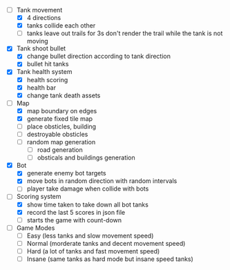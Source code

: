 - [ ] Tank movement
  - [x] 4 directions
  - [x] tanks collide each other
  - [ ] tanks leave out trails for 3s don't render the trail while the tank is not moving
- [x] Tank shoot bullet
  - [x] change bullet direction according to tank direction
  - [x] bullet hit tanks
- [x] Tank health system
  - [x] health scoring
  - [x] health bar
  - [x] change tank death assets
- [ ] Map
  - [x] map boundary on edges
  - [x] generate fixed tile map
  - [ ] place obsticles, building
  - [ ] destroyable obsticles
  - [ ] random map generation
    - [ ] road generation
    - [ ] obsticals and buildings generation
- [x] Bot
  - [x] generate enemy bot targets
  - [x] move bots in random direction with random intervals
  - [ ] player take damage when collide with bots
- [ ] Scoring system
  - [x] show time taken to take down all bot tanks
  - [x] record the last 5 scores in json file
  - [ ] starts the game with count-down
- [ ] Game Modes
  - [ ] Easy (less tanks and slow movement speed)
  - [ ] Normal (morderate tanks and decent movement speed)
  - [ ] Hard (a lot of tanks and fast movement speed)
  - [ ] Insane (same tanks as hard mode but insane speed tanks)
